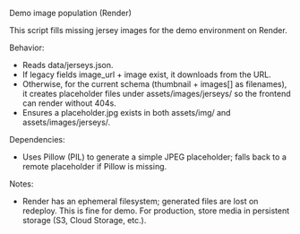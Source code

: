 Demo image population (Render)

This script fills missing jersey images for the demo environment on Render.

Behavior:
- Reads data/jerseys.json.
- If legacy fields image_url + image exist, it downloads from the URL.
- Otherwise, for the current schema (thumbnail + images[] as filenames), it creates placeholder files under assets/images/jerseys/<filename> so the frontend can render without 404s.
- Ensures a placeholder.jpg exists in both assets/img/ and assets/images/jerseys/.

Dependencies:
- Uses Pillow (PIL) to generate a simple JPEG placeholder; falls back to a remote placeholder if Pillow is missing.

Notes:
- Render has an ephemeral filesystem; generated files are lost on redeploy. This is fine for demo. For production, store media in persistent storage (S3, Cloud Storage, etc.).